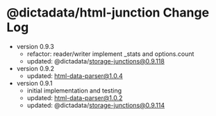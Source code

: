 # @dictadata/html-junction Change Log

- version 0.9.3
  - refactor: reader/writer implement _stats and options.count
  - updated: @dictadata/storage-junctions@0.9.118
- version 0.9.2
  - updated: html-data-parser@1.0.4
- version 0.9.1
  - initial implementation and testing
  - updated: html-data-parser@1.0.2
  - updated: @dictadata/storage-junctions@0.9.114
